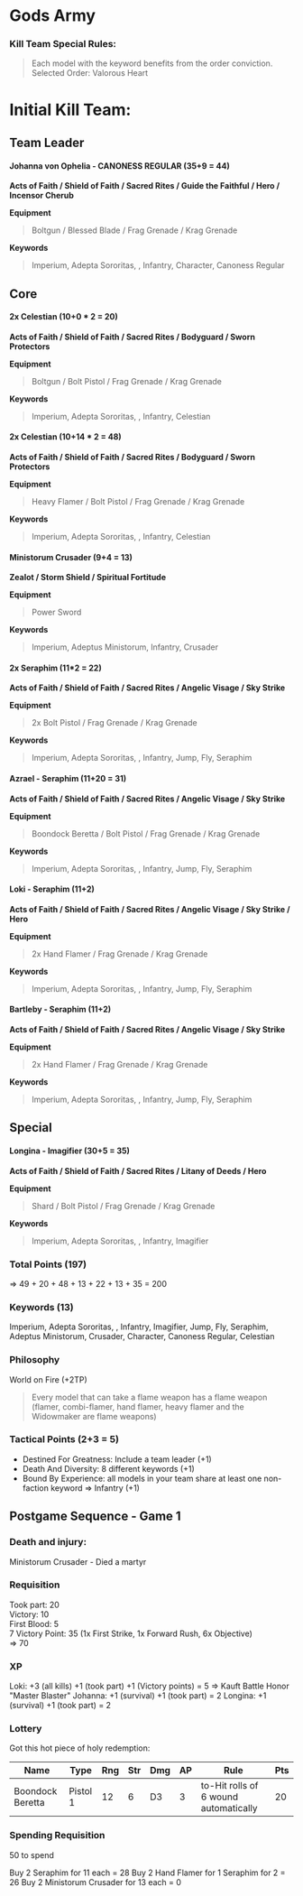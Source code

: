 
# Gods Army

### Kill Team Special Rules:
**<Order>**
> Each model with the <Order> keyword benefits from the order conviction.
 Selected Order: Valorous Heart

# Initial Kill Team:
## Team Leader

#### Johanna von Ophelia - CANONESS REGULAR (35+9 = 44) 

**Acts of Faith / Shield of Faith / Sacred Rites / Guide the Faithful / Hero / Incensor Cherub**

**Equipment**
> Boltgun / Blessed Blade / Frag Grenade / Krag Grenade

**Keywords**
> Imperium, Adepta Sororitas, <Order>, Infantry, Character, Canoness Regular
 
## Core

#### 2x Celestian (10+0 * 2 = 20)

**Acts of Faith / Shield of Faith / Sacred Rites / Bodyguard / Sworn Protectors**

**Equipment**
> Boltgun / Bolt Pistol / Frag Grenade / Krag Grenade

**Keywords**
> Imperium, Adepta Sororitas, <Order>, Infantry, Celestian
 
#### 2x Celestian (10+14 * 2 = 48)

**Acts of Faith / Shield of Faith / Sacred Rites / Bodyguard / Sworn Protectors**

**Equipment**
> Heavy Flamer / Bolt Pistol / Frag Grenade / Krag Grenade

**Keywords**
> Imperium, Adepta Sororitas, <Order>, Infantry, Celestian

#### Ministorum Crusader (9+4 = 13)

**Zealot / Storm Shield / Spiritual Fortitude**

**Equipment**
> Power Sword

**Keywords**
> Imperium, Adeptus Ministorum, Infantry, Crusader

#### 2x Seraphim (11*2 = 22)

**Acts of Faith / Shield of Faith / Sacred Rites / Angelic Visage / Sky Strike**

**Equipment**
> 2x Bolt Pistol / Frag Grenade / Krag Grenade

**Keywords**
> Imperium, Adepta Sororitas, <Order>, Infantry, Jump, Fly, Seraphim

#### Azrael - Seraphim (11+20 = 31)

**Acts of Faith / Shield of Faith / Sacred Rites / Angelic Visage / Sky Strike**

**Equipment**
> Boondock Beretta / Bolt Pistol / Frag Grenade / Krag Grenade

**Keywords**
> Imperium, Adepta Sororitas, <Order>, Infantry, Jump, Fly, Seraphim

#### Loki - Seraphim (11+2)

**Acts of Faith / Shield of Faith / Sacred Rites / Angelic Visage / Sky Strike / Hero**

**Equipment**
> 2x Hand Flamer / Frag Grenade / Krag Grenade

**Keywords**
> Imperium, Adepta Sororitas, <Order>, Infantry, Jump, Fly, Seraphim

#### Bartleby - Seraphim (11+2)

**Acts of Faith / Shield of Faith / Sacred Rites / Angelic Visage / Sky Strike**

**Equipment**
> 2x Hand Flamer / Frag Grenade / Krag Grenade

**Keywords**
> Imperium, Adepta Sororitas, <Order>, Infantry, Jump, Fly, Seraphim

## Special
#### Longina - Imagifier (30+5 = 35)

**Acts of Faith / Shield of Faith / Sacred Rites / Litany of Deeds / Hero**
 
**Equipment**
> Shard / Bolt Pistol / Frag Grenade / Krag Grenade 

**Keywords**
> Imperium, Adepta Sororitas, <Order>, Infantry, Imagifier

### Total Points (197)
=> 49 + 20 + 48 + 13 + 22 + 13 + 35 = 200

### Keywords (13)
Imperium, Adepta Sororitas, <Order>, Infantry, Imagifier, Jump, Fly, Seraphim, Adeptus Ministorum, Crusader, Character, Canoness Regular, Celestian

### Philosophy
World on Fire (+2TP)
> Every model that can take a flame weapon has a flame weapon (flamer, combi-flamer, hand flamer, heavy flamer and the Widowmaker are flame weapons)

### Tactical Points (2+3 = 5)
+ Destined For Greatness: Include a team leader (+1)
+ Death And Diversity: 8 different keywords (+1)
+ Bound By Experience: all models in your team share at least one non-faction keyword => Infantry (+1)

## Postgame Sequence - Game 1

### Death and injury:

Ministorum Crusader - Died a martyr 

### Requisition

Took part: 20  
Victory: 10  
First Blood: 5  
7 Victory Point: 35 (1x First Strike, 1x Forward Rush, 6x Objective)  
=> 70

### XP
 
Loki: +3 (all kills) +1 (took part) +1 (Victory points) = 5 => Kauft Battle Honor "Master Blaster"
Johanna: +1 (survival) +1 (took part) = 2
Longina: +1 (survival) +1 (took part) = 2

### Lottery

Got this hot piece of holy redemption:

| Name | Type | Rng | Str | Dmg | AP | Rule | Pts |
| - | - | - | - | - | - | - | - |
| Boondock Beretta | Pistol 1 | 12 | 6 | D3 | 3 | to-Hit rolls of 6 wound automatically | 20 |

### Spending Requisition

50 to spend

Buy 2 Seraphim for 11 each = 28
Buy 2 Hand Flamer for 1 Seraphim for 2 = 26
Buy 2 Ministorum Crusader for 13 each = 0

